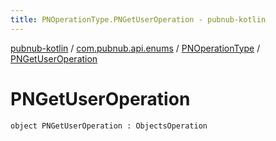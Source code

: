 ```yaml
---
title: PNOperationType.PNGetUserOperation - pubnub-kotlin
---
```


[pubnub-kotlin](../../index.html) / [com.pubnub.api.enums](../index.html) / [PNOperationType](index.html) / [PNGetUserOperation](./-p-n-get-user-operation.html)

# PNGetUserOperation

`object PNGetUserOperation : ObjectsOperation`